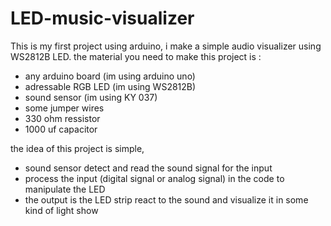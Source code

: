 # LED-music-visualizer
This is my first project using arduino, i make a simple audio visualizer using WS2812B LED. 
the material you need to make this project is : 
- any arduino board (im using arduino uno)
- adressable RGB LED (im using WS2812B)
- sound sensor (im using KY 037)
- some jumper wires
- 330 ohm ressistor
- 1000 uf capacitor


the idea of this project is simple, 
- sound sensor detect and read the sound signal for the input
- process the input (digital signal or analog signal) in the code to manipulate the LED
- the output is the LED strip react to the sound and visualize it in some kind of light show
